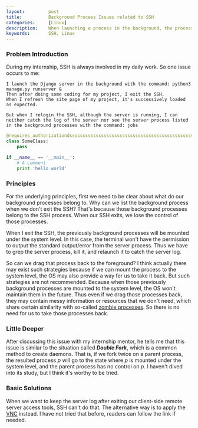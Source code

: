 ```yaml
---
layout:         post
title:          Background Process Issues related to SSH
categories:     [Linux]
description:    When launching a process in the background, the process log can't be caught in the foreground after exiting and re-logining the SSH.
keywords:       SSH, Linux
---
```


### Problem Introduction

During my internship, SSH is always involved in my daily work. So one issue occurs to me:

``` 
I launch the Django server in the background with the command: python3 manage.py runserver &
Then after doing some coding for my project, I exit the SSH. 
When I refresh the site page of my project, it's successively loaded as expected.

But when I relogin the SSH, although the server is running, I can neither catch the log of the server nor see the server process listed in the background processes with the command: jobs
```

```python
@requires_authorizationdsssssssssssssssssssssssssssssssssssssssssssssssssssssssssssssssssssssssssssssssssssssssssssssssssssssssssssssssssssssssssssssssssssss
class SomeClass:
    pass

if __name__ == '__main__':
    # A comment
    print 'hello world'
```
### Principles

For the underlying principles, first we need to be clear about what do our background processes belong to. Why can we list the background process when we don't exit the SSH? That's because those background processes belong to the SSH process. When our SSH exits, we lose the control of those processes.
 
When I exit the SSH, the previously background processes will be mounted under the system level. In this case, the terminal won't have the permission to output the standard output/error from the server process. Thus we have to grep the server process, kill it, and relaunch it to catch the server log.

So can we drag that process back to the foreground? I think actually there may exist such strategies because if we can mount the process to the system level, the OS may also provide a way for us to take it back. But such strategies are not recommended. Because when those previously background processes are mounted to the system level, the OS won't maintain them in the future. Thus even if we drag those processes back, they may contain messy information or resources that we don't need, which share certain similarity with so-called [zombie processes](https://en.wikipedia.org/wiki/Zombie_process). So there is no need for us to take those processes back.


### Little Deeper

After discussing this issue with my internship mentor, he tells me that this issue is similar to the situation called ***Double Fork***, which is a common method to create daemons. That is, if we fork twice on a parent process, the resulted process *p* will go to the state where *p* is mounted under the system level, and the parent process has no control on *p*. I haven't dived into its study, but I think it's worthy to be tried.


### Basic Solutions

When we want to keep the server log after exiting our client-side remote server access tools, SSH can't do that. The alternative way is to apply the [VNC](https://www.realvnc.com/) instead. I have not tried that before, readers can follow the link if needed.